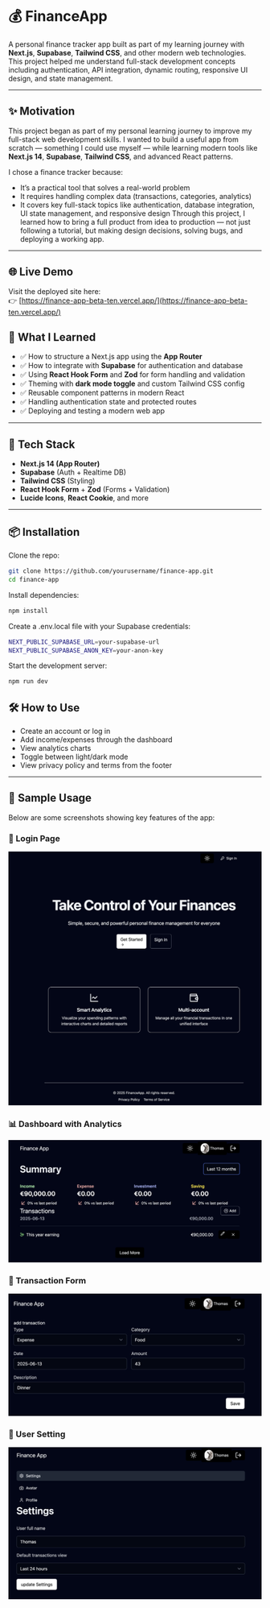 # 💰 FinanceApp

A personal finance tracker app built as part of my learning journey with **Next.js**, **Supabase**, **Tailwind CSS**, and other modern web technologies.
This project helped me understand full-stack development concepts including authentication, API integration, dynamic routing, responsive UI design, and state management.

---

## ✨ Motivation

This project began as part of my personal learning journey to improve my full-stack web development skills. I wanted to build a useful app from scratch — something I could use myself — while learning modern tools like **Next.js 14**, **Supabase**, **Tailwind CSS**, and advanced React patterns.

I chose a finance tracker because:
- It’s a practical tool that solves a real-world problem
- It requires handling complex data (transactions, categories, analytics)
- It covers key full-stack topics like authentication, database integration, UI state management, and responsive design
Through this project, I learned how to bring a full product from idea to production — not just following a tutorial, but making design decisions, solving bugs, and deploying a working app.

---

## 🌐 Live Demo

Visit the deployed site here:  
👉 [https://finance-app-beta-ten.vercel.app/](https://finance-app-beta-ten.vercel.app/)

## 🧠 What I Learned

- ✅ How to structure a Next.js app using the **App Router**  
- ✅ How to integrate with **Supabase** for authentication and database  
- ✅ Using **React Hook Form** and **Zod** for form handling and validation  
- ✅ Theming with **dark mode toggle** and custom Tailwind CSS config  
- ✅ Reusable component patterns in modern React  
- ✅ Handling authentication state and protected routes  
- ✅ Deploying and testing a modern web app

---

## 🚀 Tech Stack

- **Next.js 14 (App Router)**
- **Supabase** (Auth + Realtime DB)
- **Tailwind CSS** (Styling)
- **React Hook Form** + **Zod** (Forms + Validation)
- **Lucide Icons**, **React Cookie**, and more

---

## 📦 Installation

Clone the repo:

```bash
git clone https://github.com/yourusername/finance-app.git
cd finance-app
```

Install dependencies:
```bash
npm install
```

Create a .env.local file with your Supabase credentials:
```bash
NEXT_PUBLIC_SUPABASE_URL=your-supabase-url
NEXT_PUBLIC_SUPABASE_ANON_KEY=your-anon-key
```

Start the development server:
```bash
npm run dev
```

## 🛠️ How to Use
- Create an account or log in
- Add income/expenses through the dashboard
- View analytics charts
- Toggle between light/dark mode
- View privacy policy and terms from the footer

---

## 📸 Sample Usage

Below are some screenshots showing key features of the app:

### 🔐 Login Page

![Landing Page](./public/images/image1.png)

### 📊 Dashboard with Analytics

![Dashboard](./public/images/image2.png)

### 🔄 Transaction Form

![Form](./public/images/image3.png)

### 👤 User Setting

![User](./public/images/image4.png)
